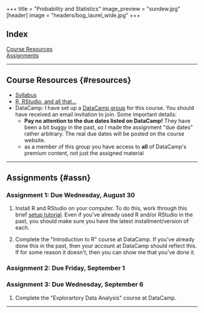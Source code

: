 +++
title = "Probability and Statistics"
image_preview = "sundew.jpg"
[header]
image = "headers/bog_laurel_wide.jpg"
+++

## Index

[Course Resources](#resources)  
[Assignments](#assn)

---------------------------------------------------------------------

## Course Resources {#resources}

-  [Syllabus](/courses/MATH333/syllabus/)
-  [R, RStudio, and all that...](/resources/allthingsR/)
-  DataCamp: I have set up a [DataCamp group](https://www.datacamp.com/groups/science-honors) for this course. You should have received an email invitation to join. Some important details:
    -  **Pay no attention to the due dates listed on DataCamp!** They have been a bit buggy in the past, so I made the assignment "due dates" rather arbitrary. The real due dates will be posted on the course website.
    -  as a member of this group you have access to **all** of DataCamp's premium content, not just the assigned material
    
---------------------------------------------------------------------

## Assignments {#assn}

### Assignment 1: Due Wednesday, August 30

1.  Install R and RStudio on your computer. To do this, work through this brief [setup tutorial](https://jjallaire.shinyapps.io/learnr-tutorial-00-setup/). Even if you've already used R and/or RStudio in the past, you should make sure you have the latest installment/version of each.

2.  Complete the "Introduction to R" course at DataCamp. If you've already done this in the past, then your account at DataCamp should reflect this. If for some reason it doesn't, then you can show me that you've done it.

### Assignment 2: Due Friday, September 1


### Assignment 3: Due Wednesday, September 6

1. Complete the "Explorartory Data Analysis" course at DataCamp.

---------------------------------------------------------------------